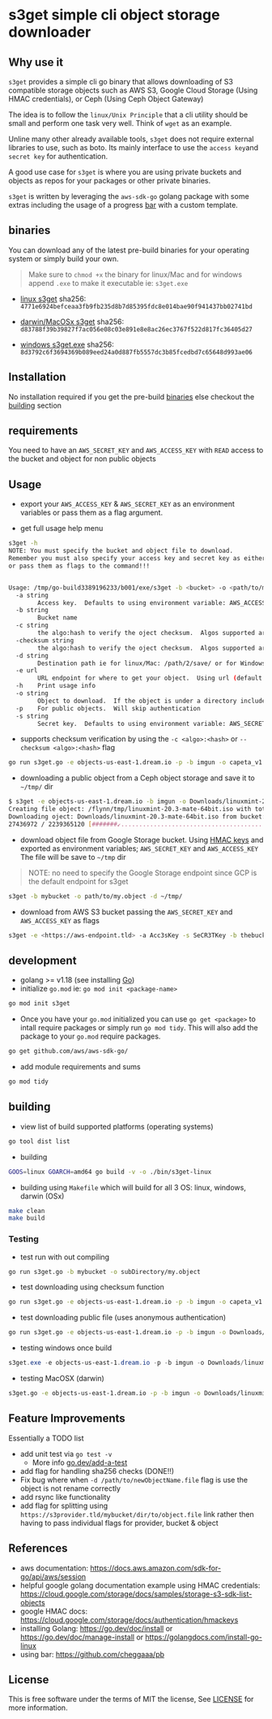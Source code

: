 # s3get simple cli object storage downloader

## Why use it
`s3get` provides a simple cli go binary that allows downloading of S3 compatible
storage objects such as AWS S3, Google Cloud Storage (Using HMAC credentials), or Ceph
(Using Ceph Object Gateway)

The idea is to follow the `linux/Unix Principle` that a cli utility should be
small and perform one task very well.  Think of `wget` as an example.

Unline many other already available tools, `s3get`  does not require external libraries
to use, such as boto.  Its mainly interface to use the `access key`and `secret key` 
for authentication.

A good use case for `s3get` is where you are using private buckets and objects as repos
for your packages or other private binaries.

`s3get` is written by leveraging the `aws-sdk-go` golang package with some extras 
including the usage of a progress [bar](https://github.com/cheggaaa/pb) with a custom template.

## binaries

You can download any of the latest pre-build binaries for your operating system or simply build your own.

> Make sure to `chmod +x` the binary for linux/Mac and for windows append `.exe` to make it executable ie: `s3get.exe`

* [linux s3get](https://objects-us-east-1.dream.io/pub-binaries/linux/s3get) sha256: `4771e6924befceaa3fb9fb235d8b7d85395fdc8e014bae90f941437bb02741bd`
  
* [darwin/MacOSx s3get](https://objects-us-east-1.dream.io/pub-binaries/darwin/s3get) sha256: `d83788f39b39827f7ac056e08c03e891e8e8ac26ec3767f522d817fc36405d27`

* [windows s3get.exe](https://objects-us-east-1.dream.io/pub-binaries/windows/s3get.exe) sha256: `8d3792c6f3694369b089eed24a0d887fb5557dc3b85fcedbd7c65648d993ae06`


## Installation

No installation required if you get the pre-build [binaries](#binaries) else checkout the [building](#building) section


## requirements

You need to have an `AWS_SECRET_KEY` and `AWS_ACCESS_KEY` with `READ` access to the bucket and object for non public objects


## Usage

* export your `AWS_ACCESS_KEY` & `AWS_SECRET_KEY` as an environment variables or pass them as a flag argument.

* get full usage help menu

```sh
s3get -h
NOTE: You must specify the bucket and object file to download.
Remember you must also specify your access key and secret key as either environment variables
or pass them as flags to the command!!!


Usage: /tmp/go-build3389196233/b001/exe/s3get -b <bucket> -o <path/to/my.object>
  -a string
        Access key.  Defaults to using environment variable: AWS_ACCESS_KEY
  -b string
        Bucket name
  -c string
        the algo:hash to verify the oject checksum.  Algos supported are: sha256, sha1 & md5
  -checksum string
        the algo:hash to verify the oject checksum.  Algos supported are: sha256, sha1 & md5
  -d string
        Destination path ie for linux/Mac: /path/2/save/ or for Windows: C:\temp\ 
  -e url
        URL endpoint for where to get your object.  Using url (default "https://storage.googleapis.com")
  -h    Print usage info
  -o string
        Object to download.  If the object is under a directory include the whole path: subdir/myobject.file
  -p    For public objects.  Will skip authentication
  -s string
        Secret key.  Defaults to using environment variable: AWS_SECRET_KEY
```

* supports checksum verification by using the `-c <algo>:<hash>` or `--checksum <algo>:<hash>` flag

```sh
go run s3get.go -e objects-us-east-1.dream.io -p -b imgun -o capeta_v1.jpg -d ~/tmp/ -c sha256:8047e2a8de2be034dace7130563ce31ebd89dd00c63c93de96288ded27faa488
```

* downloading a public object from a Ceph object storage and save it to `~/tmp/` dir

```sh
$ s3get -e objects-us-east-1.dream.io -b imgun -o Downloads/linuxmint-20.3-mate-64bit.iso -p -d ~/tmp/
Creating file object: /flynn/tmp/linuxmint-20.3-mate-64bit.iso with total size of 2239365120
Downloading oject: Downloads/linuxmint-20.3-mate-64bit.iso from bucket: imgun
27436972 / 2239365120 [#######↙......................................................] 1.23% 2427676 p/s 15m11s
```

* download object file from Google Storage bucket.  Using [HMAC keys](https://cloud.google.com/storage/docs/authentication/hmackeys) and exported as environment variables; `AWS_SECRET_KEY` and `AWS_ACCESS_KEY`  The file will be save to `~/tmp` dir

> NOTE: no need to specify the Google Storage endpoint since GCP is the default endpoint for s3get

```sh
s3get -b mybucket -o path/to/my.object -d ~/tmp/
```

* download from AWS S3 bucket passing the `AWS_SECRET_KEY` and `AWS_ACCESS_KEY` as flags

```sh
s3get -e <https://aws-endpoint.tld> -a Acc3sKey -s SeCR3TKey -b thebucketName -o myfile.object
```

## development

* golang >= v1.18 (see installing [Go](https://go.dev/doc/manage-install))
* initialize `go.mod` ie: `go mod init <package-name>`

```sh
go mod init s3get
```

* Once you have your `go.mod` initialized you can use `go get <package>` to
intall require packages or simply run `go mod tidy`.  This will also add the package to your `go.mod`
require packages.

```sh
go get github.com/aws/aws-sdk-go/
```

* add module requirements and sums

```sh
go mod tidy
```

## building

* view list of build supported platforms (operating systems)

```sh
go tool dist list
```

* building

```sh
GOOS=linux GOARCH=amd64 go build -v -o ./bin/s3get-linux 
```


* building using `Makefile` which will build for all 3 OS: linux, windows, darwin (OSx)


```sh
make clean
make build
```


### Testing

* test run with out compiling

```sh
go run s3get.go -b mybucket -o subDirectory/my.object
```

* test downloading using checksum function

```sh
go run s3get.go -e objects-us-east-1.dream.io -p -b imgun -o capeta_v1.jpg -d ~/tmp/ -c sha256:8047e2a8de2be034dace7130563ce31ebd89dd00c63c93de96288ded27faa488
```

* test downloading public file (uses anonymous authentication) 

```sh
go run s3get.go -e objects-us-east-1.dream.io -p -b imgun -o Downloads/linuxmint-20.3-mate-64bit.iso -d ~/tmp/
```

* testing windows once build

```ps1
s3get.exe -e objects-us-east-1.dream.io -p -b imgun -o Downloads/linuxmint-20.3-mate-64bit.iso -d .\Downloads\
```

* testing MacOSX (darwin)

```sh
s3get.go -e objects-us-east-1.dream.io -p -b imgun -o Downloads/linuxmint-20.3-mate-64bit.iso -d ~/tmp/
```

## Feature Improvements

Essentially a TODO list

* add unit test via `go test -v`
  - More info [go.dev/add-a-test](https://go.dev/doc/tutorial/add-a-test)
* add flag for handling sha256 checks (DONE!!)
* Fix bug where when `-d /path/to/newObjectName.file` flag is use the object is not rename correctly
* add rsync like functionality 
* add flag for splitting using `https://s3provider.tld/mybucket/dir/to/object.file` link rather then having to pass individual flags for provider, bucket & object

## References

* aws documentation: https://docs.aws.amazon.com/sdk-for-go/api/aws/session
* helpful google golang documentation example using HMAC credentials: https://cloud.google.com/storage/docs/samples/storage-s3-sdk-list-objects
* google HMAC docs: https://cloud.google.com/storage/docs/authentication/hmackeys
* installing Golang: https://go.dev/doc/install or https://go.dev/doc/manage-install or https://golangdocs.com/install-go-linux
* using bar: https://github.com/cheggaaa/pb

## License
  
This is free software under the terms of MIT the license, See [LICENSE](https://github.com/redeyesdemonkyo/s3get/blob/main/LICENSE) for more information.
